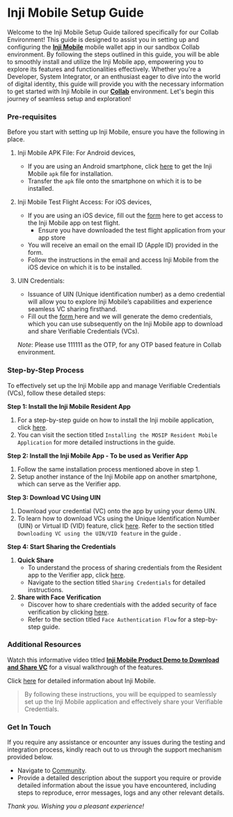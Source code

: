 # Inji Mobile Setup Guide

Welcome to the Inji Mobile Setup Guide tailored specifically for our Collab Environment! This guide is designed to assist you in setting up and configuring the [**Inji Mobile**](https://docs.mosip.io/inji) mobile wallet app in our sandbox Collab environment. By following the steps outlined in this guide, you will be able to smoothly install and utilize the Inji Mobile app, empowering you to explore its features and functionalities effectively. Whether you're a Developer, System Integrator, or an enthusiast eager to dive into the world of digital identity, this guide will provide you with the necessary information to get started with Inji Mobile in our [**Collab**](https://collab.mosip.net/) environment. Let's begin this journey of seamless setup and exploration!

### Pre-requisites

Before you start with setting up Inji Mobile, ensure you have the following in place.

1. Inji Mobile APK File: For Android devices,
   * If you are using an Android smartphone, click [here](https://drive.google.com/drive/folders/1SRHhFxQBNfOc-cdPU8VlKecIdc-WkuGZ) to get the Inji Mobile `apk` file for installation.
   * Transfer the `apk` file onto the smartphone on which it is to be installed.
2. Inji Mobile Test Flight Access: For iOS devices,
   * If you are using an iOS device, fill out the [form](https://docs.google.com/forms/d/e/1FAIpQLSd\_P4OMwimjTxGlJ2bfLob2TIt9UaaZDQF3sBO74e9TBST-vQ/viewform) here to get access to the Inji Mobile app on test flight.
     * Ensure you have downloaded the test flight application from your app store
   * You will receive an email on the email ID (Apple ID) provided in the form.
   * Follow the instructions in the email and access Inji Mobile from the iOS device on which it is to be installed.
3.  UIN Credentials:

    * Issuance of UIN (Unique identification number) as a demo credential will allow you to explore Inji Mobile’s capabilities and experience seamless VC sharing firsthand.
    * Fill out the [form ](https://docs.google.com/forms/d/e/1FAIpQLSc2I0CQqlYRIrEmcJ3J3tKlYOVNcYNj88YZe4MMwU2RZTrjOA/viewform)here and we will generate the demo credentials, which you can use subsequently on the Inji Mobile app to download and share Verifiable Credentials (VCs).

    _Note_: Please use 111111 as the OTP, for any OTP based feature in Collab environment.

### Step-by-Step Process

To effectively set up the Inji Mobile app and manage Verifiable Credentials (VCs), follow these detailed steps:

**Step 1: Install the Inji Mobile Resident App**

1. For a step-by-step guide on how to install the Inji mobile application, click [here](../end-user-guide.md).
2. You can visit the section titled `Installing the MOSIP Resident Mobile Application` for more detailed instructions in the guide.

**Step 2: Install the Inji Mobile App - To be used as Verifier App**

1. Follow the same installation process mentioned above in step 1.
2. Setup another instance of the Inji Mobile app on another smartphone, which can serve as the Verifier app.

**Step 3: Download VC Using UIN**

1. Download your credential (VC) onto the app by using your demo UIN.
2. To learn how to download VCs using the Unique Identification Number (UIN) or Virtual ID (VID) feature, click [here](https://docs.mosip.io/1.2.0/modules/inji-user-guide#downloading-vc-using-the-uin-vid-feature). Refer to the section titled `Downloading VC using the UIN/VID feature` in the guide .

**Step 4: Start Sharing the Credentials**

1. **Quick Share**
   * To understand the process of sharing credentials from the Resident app to the Verifier app, click [here](https://docs.mosip.io/1.2.0/modules/inji-user-guide#sharing-credentials).
   * Navigate to the section titled `Sharing Credentials` for detailed instructions.
2. **Share with Face Verification**
   * Discover how to share credentials with the added security of face verification by clicking [here](https://docs.mosip.io/1.2.0/modules/inji-user-guide#sharing-credentials).
   * Refer to the section titled `Face Authentication Flow` for a step-by-step guide.

### Additional Resources

Watch this informative video titled [**Inji Mobile Product Demo to Download and Share VC**](https://youtu.be/JWxJfHMVMFI?si=\_VtK4\_MaIcs0f\_Yh) for a visual walkthrough of the features.

Click [here](https://docs.mosip.io/inji) for detailed information about Inji Mobile.

> By following these instructions, you will be equipped to seamlessly set up the Inji Mobile application and effectively share your Verifiable Credentials.

### Get In Touch

If you require any assistance or encounter any issues during the testing and integration process, kindly reach out to us through the support mechanism provided below.

* Navigate to [Community](http://community.mosip.io/).
* Provide a detailed description about the support you require or provide detailed information about the issue you have encountered, including steps to reproduce, error messages, logs and any other relevant details.

_Thank you. Wishing you a pleasant experience!_
